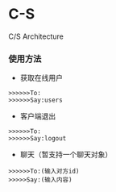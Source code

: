 # C-S
C/S Architecture
### 使用方法
- 获取在线用户
```
>>>>>>To:
>>>>>>Say:users
```
- 客户端退出
```
>>>>>>To:
>>>>>>Say:logout
```
- 聊天（暂支持一个聊天对象）
```
>>>>>>To:(输入对方id)
>>>>>Say:(输入内容)
```
